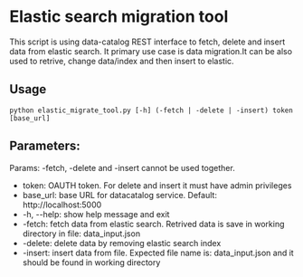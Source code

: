 Elastic search migration tool
================================

This script is using data-catalog REST interface to fetch, delete and insert data from elastic search. It primary use case is data migration.It can be also used to retrive, change data/index and then insert to elastic.

## Usage

``` python elastic_migrate_tool.py [-h] (-fetch | -delete | -insert) token [base_url] ```

## Parameters:

Params: -fetch, -delete and -insert cannot be used together.

* token: OAUTH token. For delete and insert it must have admin privileges
* base_url: base URL for datacatalog service. Default: http://localhost:5000
* -h, --help: show help message and exit
* -fetch: fetch data from elastic search. Retrived data is save in working directory in file: data_input.json
* -delete: delete data by removing elastic search index
* -insert: insert data from file. Expected file name is: data_input.json and it should be found in working directory

